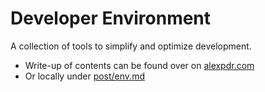 # Developer Environment
A collection of tools to simplify and optimize development.
- Write-up of contents can be found over on [alexpdr.com](https://www.alexpdr.com/env-2021/)
- Or locally under [post/env.md](post/env.md)
